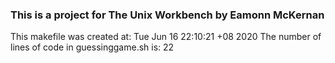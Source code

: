 ### This is a project for The Unix Workbench by Eamonn McKernan ###
This makefile was created at: Tue Jun 16 22:10:21 +08 2020
The number of lines of code in guessinggame.sh is: 22
